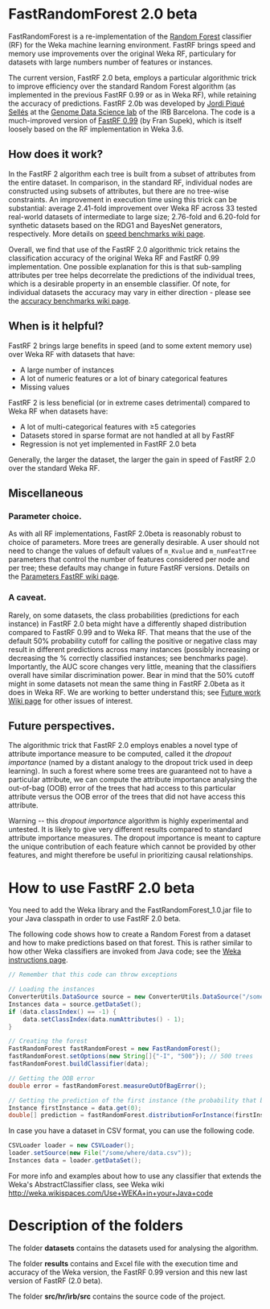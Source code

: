 # FastRandomForest 2.0 beta

FastRandomForest is a re-implementation of the [Random Forest](https://www.stat.berkeley.edu/~breiman/RandomForests/cc_home.htm) classifier (RF) for the Weka machine learning environment. FastRF brings speed and memory use improvements over the original Weka RF, particulary for datasets with large numbers number of features or instances.

The current version, FastRF 2.0 beta, employs a particular algorithmic trick to improve efficiency over the standard Random Forest algorithm (as implemented in the previous FastRF 0.99 or as in Weka RF), while retaining the accuracy of predictions.
FastRF 2.0b was developed by [Jordi Piqué Sellés](https://www.linkedin.com/in/jordi-piqu%C3%A9-sell%C3%A9s-8b84baa5/) at the [Genome Data Science lab](https://www.irbbarcelona.org/en/research/genome-data-science) of the IRB Barcelona. The code is a much-improved version of [FastRF 0.99](https://code.google.com/archive/p/fast-random-forest/) (by Fran Supek), which is itself loosely based on the RF implementation in Weka 3.6.


## How does it work?
In the FastRF 2 algorithm each tree is built from a subset of attributes from the entire dataset.  In comparison, in the standard RF, individual nodes are constructed using subsets of attributes, but there are no tree-wise constraints.  An improvement in execution time using this trick can be substantial: average 2.41-fold improvement over Weka RF across 33 tested real-world datasets of intermediate to large size; 2.76-fold and 6.20-fold for synthetic datasets based on the RDG1 and BayesNet generators, respectively. More details on [speed benchmarks wiki page](https://github.com/jordipiqueselles/FastRandomForest/wiki/Results). 

Overall, we find that use of the FastRF 2.0 algorithmic trick retains the classification accuracy of the original Weka RF and FastRF 0.99 implementation.  One possible explanation for this is that sub-sampling attributes per tree helps decorrelate the predictions of the individual trees, which is a desirable property in an ensemble classifier.  Of note, for individual datasets the accuracy may vary in either direction - please see the [accuracy benchmarks wiki page](https://github.com/jordipiqueselles/FastRandomForest/wiki/Results).

## When is it helpful?

FastRF 2 brings large benefits in speed (and to some extent memory use) over Weka RF with datasets that have:
*	A large number of instances
*	A lot of numeric features or a lot of binary categorical features
*	Missing values

FastRF 2 is less beneficial (or in extreme cases detrimental) compared to Weka RF when datasets have:
*	A lot of multi-categorical features with ≥5 categories
*	Datasets stored in sparse format are not handled at all by FastRF
*	Regression is not yet implemented in FastRF 2.0 beta

Generally, the larger the dataset, the larger the gain in speed of FastRF 2.0 over the standard Weka RF.

## Miscellaneous 

### Parameter choice.
As with all RF implementations, FastRF 2.0beta is reasonably robust to choice of parameters.  More trees are generally desirable.  A user should not need to change the values of default values of `m_Kvalue` and `m_numFeatTree` parameters that control the number of features considered per node and per tree; these defaults may change in future FastRF versions. Details on the [Parameters FastRF wiki page](https://github.com/jordipiqueselles/FastRandomForest/wiki/Parameters).

### A caveat. 
Rarely, on some datasets, the class probabilities (predictions for each instance) in FastRF 2.0 beta might have a differently shaped distribution compared to FastRF 0.99 and to Weka RF. That means that the use of the default 50% probability cutoff for calling the positive or negative class may result in different predictions across many instances (possibly increasing or decreasing the % correctly classified instances; see benchmarks page). Importantly, the AUC score changes very little, meaning that the classifiers overall have similar discrimination power. Bear in mind that the 50% cutoff might in some datasets not mean the same thing in FastRF 2.0beta as it does in Weka RF. We are working to better understand this; see [Future work Wiki page](https://github.com/jordipiqueselles/FastRandomForest/wiki/Future-work) for other issues of interest.

## Future perspectives.
The algorithmic trick that FastRF 2.0 employs enables a novel type of attribute importance measure to be computed, called it the _dropout importance_ (named by a distant analogy to the dropout trick used in deep learning). In such a forest where some trees are guaranteed not to have a particular attribute, we can compute the attribute importance analysing the out-of-bag (OOB) error of the trees that had access to this particular attribute versus the OOB error of the trees that did not have access this attribute.  

Warning -- this _dropout importance_ algorithm is highly experimental and untested.  It is likely to give very different results compared to standard attribute importance measures.  The dropout importance is meant to capture the unique contribution of each feature which cannot be provided by other features, and might therefore be useful in prioritizing causal relationships.


# How to use FastRF 2.0 beta

You need to add the Weka library and the FastRandomForest_1.0.jar file to your Java classpath in order to use FastRF 2.0 beta.

The following code shows how to create a Random Forest from a dataset and how to make predictions based on that forest.  This is rather similar to how other Weka classifiers are invoked from Java code; see the [Weka instructions page](http://weka.wikispaces.com/Use+WEKA+in+your+Java+code).


```java
// Remember that this code can throw exceptions

// Loading the instances
ConverterUtils.DataSource source = new ConverterUtils.DataSource("/some/where/data.arff");
Instances data = source.getDataSet();
if (data.classIndex() == -1) {
    data.setClassIndex(data.numAttributes() - 1);
}

// Creating the forest
FastRandomForest fastRandomForest = new FastRandomForest();
fastRandomForest.setOptions(new String[]{"-I", "500"}); // 500 trees
fastRandomForest.buildClassifier(data);

// Getting the OOB error
double error = fastRandomForest.measureOutOfBagError();

// Getting the prediction of the first instance (the probability that belongs to a certain class)
Instance firstInstance = data.get(0);
double[] prediction = fastRandomForest.distributionForInstance(firstInstance);
```

In case you have a dataset in CSV format, you can use the following code.

```java
CSVLoader loader = new CSVLoader();
loader.setSource(new File("/some/where/data.csv"));
Instances data = loader.getDataSet();
```

For more info and examples about how to use any classifier that extends the Weka's AbstractClassifier class, see Weka wiki http://weka.wikispaces.com/Use+WEKA+in+your+Java+code 


# Description of the folders

The folder **datasets** contains the datasets used for analysing the algorithm.

The folder **results** contains and Excel file with the execution time and accuracy of the Weka version, 
the FastRF 0.99 version and this new last version of FastRF (2.0 beta).

The folder **src/hr/irb/src** contains the source code of the project.

